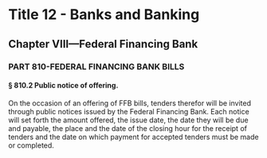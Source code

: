 
# Title 12 - Banks and Banking
## Chapter VIII—Federal Financing Bank
### PART 810-FEDERAL FINANCING BANK BILLS
#### § 810.2 Public notice of offering.

On the occasion of an offering of FFB bills, tenders therefor will be invited through public notices issued by the Federal Financing Bank. Each notice will set forth the amount offered, the issue date, the date they will be due and payable, the place and the date of the closing hour for the receipt of tenders and the date on which payment for accepted tenders must be made or completed.
